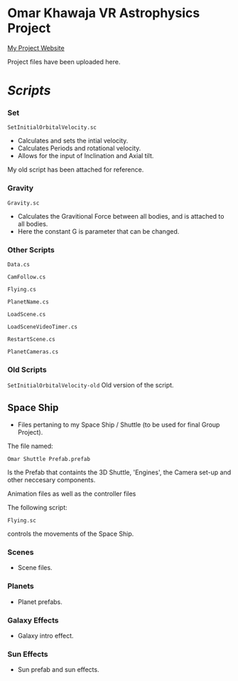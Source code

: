 # **Omar Khawaja** VR Astrophysics Project

[My Project Website](https://omarprojects.weebly.com/)

[logo]: https://imgur.com/a/tnbeJZH "Simulation Overview"

Project files have been uploaded here.

# *Scripts*
### Set

```
SetInitialOrbitalVelocity.sc
``` 

* Calculates and sets the intial velocity. 
* Calculates Periods and rotational velocity.
* Allows for the input of Inclination and Axial tilt. 

My old script has been attached for reference. 

### Gravity 

```
Gravity.sc
``` 
* Calculates the Gravitional Force between all bodies, and is attached to all bodies. 
* Here the constant G is parameter that can be changed. 

### Other Scripts
```Data.cs```

```CamFollow.cs```

```Flying.cs```

```PlanetName.cs```

```LoadScene.cs```

```LoadSceneVideoTimer.cs```

```RestartScene.cs```

```PlanetCameras.cs```

### Old Scripts

```SetInitialOrbitalVelocity-old```
Old version of the script. 


## Space Ship

* Files pertaning to my Space Ship / Shuttle (to be used for final Group Project). 

The file named:
```
Omar Shuttle Prefab.prefab
```
Is the Prefab that containts the 3D Shuttle, 'Engines', the Camera set-up and other neccesary components. 

Animation files as well as the controller files

The following script:
```
Flying.sc
``` 
controls the movements of the Space Ship.

### Scenes 

* Scene files. 

### Planets

* Planet prefabs. 

### Galaxy Effects

* Galaxy intro effect.

### Sun Effects

* Sun prefab and sun effects. 
